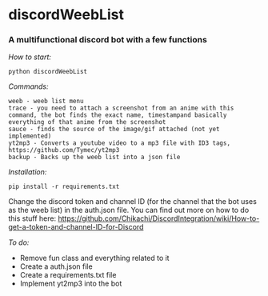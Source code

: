 # discordWeebList

### A multifunctional discord bot with a few functions

*How to start:*
```
python discordWeebList
```

*Commands:*
```
weeb - weeb list menu
trace - you need to attach a screenshot from an anime with this command, the bot finds the exact name, timestampand basically everything of that anime from the screenshot
sauce - finds the source of the image/gif attached (not yet implemented)
yt2mp3 - Converts a youtube video to a mp3 file with ID3 tags, https://github.com/Tymec/yt2mp3
backup - Backs up the weeb list into a json file
```

*Installation:*
```
pip install -r requirements.txt
```
Change the discord token and channel ID (for the channel that the bot uses as the weeb list) in the auth.json file.
You can find out more on how to do this stuff here: https://github.com/Chikachi/DiscordIntegration/wiki/How-to-get-a-token-and-channel-ID-for-Discord

*To do:*
- Remove fun class and everything related to it
- Create a auth.json file
- Create a requirements.txt file
- Implement yt2mp3 into the bot
